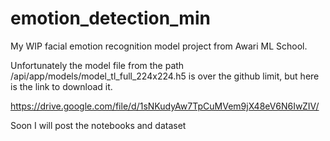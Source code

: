 # emotion_detection_min
My WIP facial emotion recognition model project from Awari ML School.

Unfortunately the model file from the path /api/app/models/model_tl_full_224x224.h5 is over the github limit, but here is the link to download it.

https://drive.google.com/file/d/1sNKudyAw7TpCuMVem9jX48eV6N6IwZIV/

Soon I will post the notebooks and dataset

